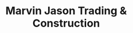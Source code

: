 ---
title: "Marvin Jason Trading & Construction"
url: /puerto-princesa/marvin-jason-trading-und-construction/
shop: Eisenwaren
---